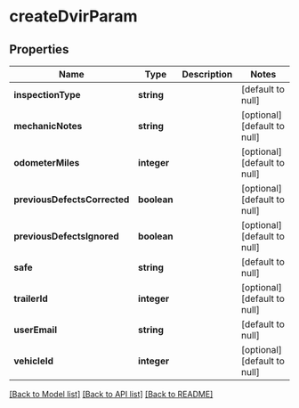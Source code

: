 # createDvirParam

## Properties
Name | Type | Description | Notes
------------ | ------------- | ------------- | -------------
**inspectionType** | **string** |  | [default to null]
**mechanicNotes** | **string** |  | [optional] [default to null]
**odometerMiles** | **integer** |  | [optional] [default to null]
**previousDefectsCorrected** | **boolean** |  | [optional] [default to null]
**previousDefectsIgnored** | **boolean** |  | [optional] [default to null]
**safe** | **string** |  | [default to null]
**trailerId** | **integer** |  | [optional] [default to null]
**userEmail** | **string** |  | [default to null]
**vehicleId** | **integer** |  | [optional] [default to null]

[[Back to Model list]](../README.md#documentation-for-models) [[Back to API list]](../README.md#documentation-for-api-endpoints) [[Back to README]](../README.md)


